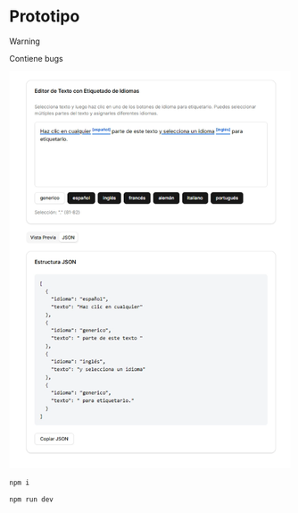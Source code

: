 # Prototipo

> [!WARNING]
> Contiene bugs

<img alt="app" src="./.img/app.webp">

```cmd
npm i
```

```cmd
npm run dev
```